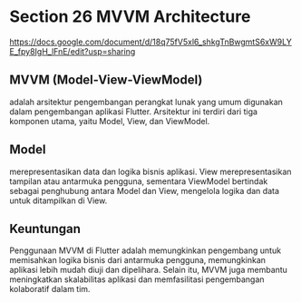 # Section 26 MVVM Architecture

<https://docs.google.com/document/d/18q75fV5xl6_shkgTnBwgmtS6xW9LYE_fpy8IgH_lFnE/edit?usp=sharing>

## MVVM (Model-View-ViewModel)

adalah arsitektur pengembangan perangkat lunak yang umum digunakan dalam pengembangan aplikasi Flutter. Arsitektur ini terdiri dari tiga komponen utama, yaitu Model, View, dan ViewModel.

## Model

merepresentasikan data dan logika bisnis aplikasi. View merepresentasikan tampilan atau antarmuka pengguna, sementara ViewModel bertindak sebagai penghubung antara Model dan View, mengelola logika dan data untuk ditampilkan di View.

## Keuntungan

Penggunaan MVVM di Flutter adalah memungkinkan pengembang untuk memisahkan logika bisnis dari antarmuka pengguna, memungkinkan aplikasi lebih mudah diuji dan dipelihara. Selain itu, MVVM juga membantu meningkatkan skalabilitas aplikasi dan memfasilitasi pengembangan kolaboratif dalam tim.
